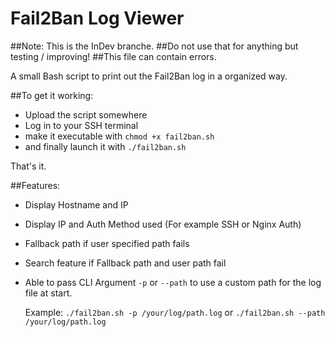 # Fail2Ban Log Viewer

##Note: This is the InDev branche. 
##Do not use that for anything but testing / improving!
##This file can contain errors.

A small Bash script to print out the Fail2Ban log in a organized way.

##To get it working:

- Upload the script somewhere
- Log in to your SSH terminal
- make it executable with 
  `chmod +x fail2ban.sh`
- and finally launch it with
  `./fail2ban.sh`
  
That's it.

##Features:

- Display Hostname and IP
- Display IP and Auth Method used (For example SSH or Nginx Auth)
- Fallback path if user specified path fails
- Search feature if Fallback path and user path fail
- Able to pass CLI Argument `-p` or `--path` to use a custom path for the log file at start.
  
  Example: `./fail2ban.sh -p /your/log/path.log` or `./fail2ban.sh --path /your/log/path.log`
